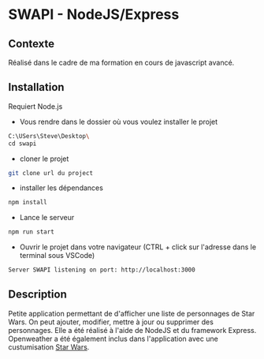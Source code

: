 # SWAPI - NodeJS/Express

## Contexte
Réalisé dans le cadre de ma formation en cours de javascript avancé.

## Installation

Requiert Node.js

- Vous rendre dans le dossier où vous voulez installer le projet
```bash
C:\USers\Steve\Desktop\
cd swapi
```
- cloner le projet
```bash
git clone url du project
```
- installer les dépendances
```bash
npm install
```
- Lance le serveur
```bash
npm run start
```
- Ouvrir le projet dans votre navigateur
(CTRL + click sur l'adresse dans le terminal sous VSCode)
```bash
Server SWAPI listening on port: http://localhost:3000
```

## Description

Petite application permettant de d'afficher une liste de personnages de Star Wars.
On peut ajouter, modifier, mettre à jour ou supprimer des personnages.
Elle a été réalisé à l'aide de NodeJS et du framework Express.
Openweather a été également inclus dans l'application avec une custumisation [Star Wars](https://github.com/pulkit-jasti/Star-Wars-Weather-App).

